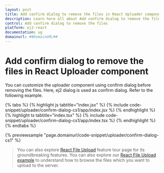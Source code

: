 ```yaml
---
layout: post
title: Add confirm dialog to remove the files in React Uploader component | Syncfusion
description: Learn here all about Add confirm dialog to remove the files in Syncfusion React Uploader component of Syncfusion Essential JS 2 and more.
control: Add confirm dialog to remove the files 
platform: ej2-react
documentation: ug
domainurl: ##DomainURL##
---
```


# Add confirm dialog to remove the files in React Uploader component

You can customize the uploader component using confirm dialog before removing the files. Here, ej2 dialog is used as confirm dialog. Refer to the following example.

{% tabs %}
{% highlight js tabtitle="index.jsx" %}
{% include code-snippet/uploader/confirm-dialog-cs1/app/index.jsx %}
{% endhighlight %}
{% highlight ts tabtitle="index.tsx" %}
{% include code-snippet/uploader/confirm-dialog-cs1/app/index.tsx %}
{% endhighlight %}
{% endtabs %}

 {% previewsample "page.domainurl/code-snippet/uploader/confirm-dialog-cs1" %}

>You can also explore [React File Upload](https://www.syncfusion.com/react-components/react-file-upload) feature tour page for its groundbreaking features. You can also explore our [React File Upload example](https://ej2.syncfusion.com/react/demos/#/bootstrap5/uploader/default) to understand how to browse the files which you want to upload to the server.
